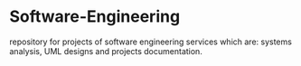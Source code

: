 # Software-Engineering
repository for projects of software engineering services which are: systems analysis, UML designs and projects documentation.
